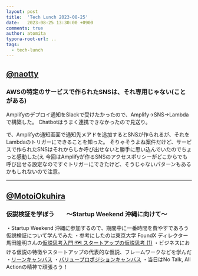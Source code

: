```yaml
---
layout: post
title:  'Tech Lunch 2023-08-25'
date:   2023-08-25 13:30:00 +0900
comments: true
author: atomita
typora-root-url: ..
tags:
  - tech-lunch
---
```


## [@naotty](https://github.com/naotty)
### AWSの特定のサービスで作られたSNSは、それ専用じゃない(ことがある)

Amplifyのデプロイ通知をSlackで受けたかったので、Amplify->SNS->Lambdaで構築した。
Chatbotはうまく連携できなかったので見送り。

で、Amplifyの通知画面で通知先メアドを追加するとSNSが作られるが、それをLambdaのトリガーにできることを知った。
そりゃそうよね案件だけど、サービスで作られたSNSはそれからしか呼び出せないと勝手に思い込んでいたのでちょっと感動した(え
今回はAmplifyが作るSNSのアクセスポリシーがどこからでも呼び出せる設定なのですぐトリガーにできたけど、そうじゃないパターンもあるかもしれないので注意。


---

## [@MotoiOkuhira](https://github.com/MotoiOkuhira)
### 仮説検証を学ぼう　　〜Startup Weekend 沖縄に向けて〜
・Startup Weekend 沖縄に参加するので、期間中に一番時間を費やすであろう仮説検証について学んでみた
・参考にしたのは東京大学 FoundX ディレクター馬田隆明さんの[仮説思考入門 🗺 スタートアップの仮説思考 (1)](https://review.foundx.jp/entry/hypothesis-slide-1)
・ビジネスにおける仮説の特徴やスタートアップの代表的な仮説、フレームワークなどを学んだ
・[リーンキャンバス](https://www.utokyo-ipc.co.jp/column/lean-canvas/#:~:text=%E3%83%AA%E3%83%BC%E3%83%B3%E3%82%AD%E3%83%A3%E3%83%B3%E3%83%90%E3%82%B9%E3%81%A8%E3%81%AF%E3%80%81%E3%82%B9%E3%82%BF%E3%83%BC%E3%83%88%E3%82%A2%E3%83%83%E3%83%97,%E3%81%AB%E8%A8%AD%E8%A8%88%E3%81%95%E3%82%8C%E3%81%A6%E3%81%84%E3%81%BE%E3%81%99%E3%80%82)
・[バリュープロポジションキャンバス](https://www.profuture.co.jp/mk/column/7431)
・当日はNo Talk, All Actionの精神で頑張ろう！
